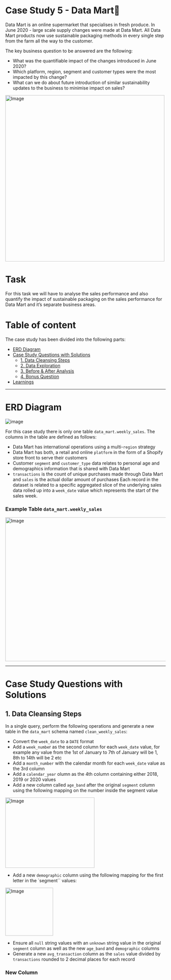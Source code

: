 # Case Study 5 - Data Mart🛒
Data Mart is an online supermarket that specialises in fresh produce. In June 2020 - large scale supply changes were made at Data Mart. All Data Mart products now use sustainable packaging methods in every single step from the farm all the way to the customer.

The key business question to be answered are the following:
-  What was the quantifiable impact of the changes introduced in June 2020?
-  Which platform, region, segment and customer types were the most impacted by this change?
-  What can we do about future introduction of similar sustainability updates to the business to minimise impact on sales?

<img src = "https://github.com/user-attachments/assets/9f4f3f81-9192-4a07-b8a4-bcd64ba6b4d8" alt = "Image" width = "500" height = "520">

# Task
For this task we will have to analyse the sales performance and also quantify the impact of sustainable packaging on the sales performance for Data Mart and it’s separate business areas.

# Table of content
The case study has been divided into the following parts:
-  [ERD Diagram](#erd-diagram)
-	[Case Study Questions with Solutions](#case-study-questions-with-solutions)
	-	[1. Data Cleansing Steps](#1-data-cleansing-steps)
   	- [2. Data Exploration](#2-data-exploration)
    -  [3. Before & After Analysis](#3-before-&-after-analysis)
    - [4. Bonus Question](#4-bonus-question)
-  [Learnings](#learnings)
***
# ERD Diagram
![image](https://github.com/user-attachments/assets/16f07e30-8a80-48c0-9209-1055776b6488)

For this case study there is only one table `data_mart.weekly_sales`. The columns in the table are defined as follows:
-  Data Mart has international operations using a multi-`region` strategy
-  Data Mart has both, a retail and online `platform` in the form of a Shopify store front to serve their customers
-  Customer `segment` and `customer_type` data relates to personal age and demographics information that is shared with Data Mart
-  `transactions` is the count of unique purchases made through Data Mart and `sales` is the actual dollar amount of purchases
Each record in the dataset is related to a specific aggregated slice of the underlying sales data rolled up into a `week_date` value which represents the start of the sales week.
### Example Table `data_mart.weekly_sales`
<img src = "https://github.com/user-attachments/assets/e4d3fec6-c6e2-4641-b4ad-cc63a5ff6f58" alt = "Image" width = "700" height = "450">

***

# Case Study Questions with Solutions

## 1. Data Cleansing Steps
In a single query, perform the following operations and generate a new table in the `data_mart` schema named `clean_weekly_sales`:
-  Convert the `week_date` to a `DATE` format
-  Add a `week_numbe`r as the second column for each `week_date` value, for example any value from the 1st of January to 7th of January will be 1, 8th to 14th will be 2 etc
-  Add a `month_number` with the calendar month for each `week_date` value as the 3rd column
-  Add a `calendar_year` 
olumn as the 4th column containing either 2018, 2019 or 2020 values
-  Add a new column called `age_band` after the original `segment` column using the following mapping on the number inside the segment value
<img src = "https://github.com/user-attachments/assets/95aaef7f-d059-4739-a131-00284f03b30c" alt = "Image" width = "280" height = "220">

-  Add a new `demographic` column using the following mapping for the first letter in the `segment`` values:
<img src = "https://github.com/user-attachments/assets/38c7377d-d5f7-45d0-9e38-c9435dd1c6de" alt = "Image" width = "150" height = "150">

-  Ensure all `null` string values with an `unknown` string value in the original `segment` column as well as the new `age_band` and `demographic` columns
-  Generate a new `avg_transaction` column as the `sales` value divided by `transactions` rounded to 2 decimal places for each record

### New Column

